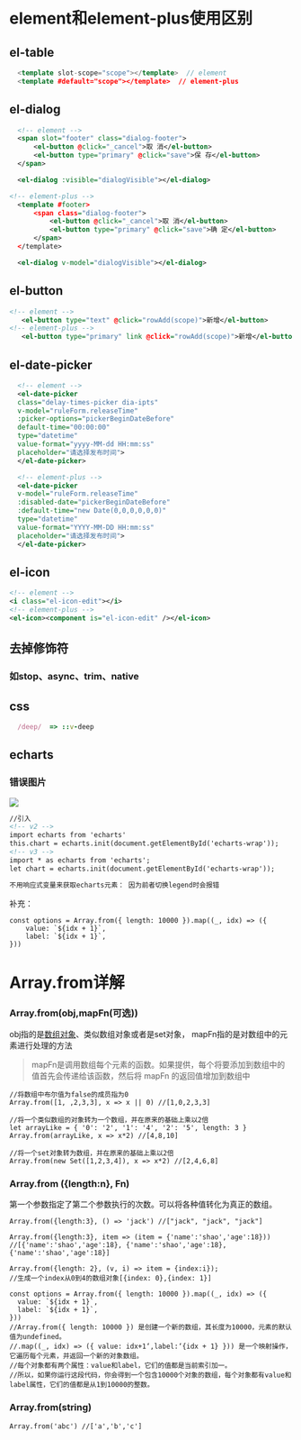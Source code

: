 # element和element-plus使用区别

## el-table

```cpp
  <template slot-scope="scope"></template>  // element
  <template #default="scope"></template>  // element-plus
```

## el-dialog

```xml
  <!-- element -->
  <span slot="footer" class="dialog-footer">  
      <el-button @click="_cancel">取 消</el-button>
      <el-button type="primary" @click="save">保 存</el-button>
  </span>

  <el-dialog :visible="dialogVisible"></el-dialog>

<!-- element-plus -->
  <template #footer>
      <span class="dialog-footer">
          <el-button @click="_cancel">取 消</el-button>
          <el-button type="primary" @click="save">确 定</el-button>
      </span>
  </template>

  <el-dialog v-model="dialogVisible"></el-dialog>
```

## el-button

```xml
<!-- element -->
   <el-button type="text" @click="rowAdd(scope)">新增</el-button>
<!-- element-plus -->
   <el-button type="primary" link @click="rowAdd(scope)">新增</el-button>
```

## el-date-picker

```xml
  <!-- element -->
  <el-date-picker 
  class="delay-times-picker dia-ipts" 
  v-model="ruleForm.releaseTime" 
  :picker-options="pickerBeginDateBefore" 
  default-time="00:00:00" 
  type="datetime" 
  value-format="yyyy-MM-dd HH:mm:ss" 
  placeholder="请选择发布时间">
  </el-date-picker>

  <!-- element-plus -->
  <el-date-picker 
  v-model="ruleForm.releaseTime" 
  :disabled-date="pickerBeginDateBefore" 
  :default-time="new Date(0,0,0,0,0,0)" 
  type="datetime" 
  value-format="YYYY-MM-DD HH:mm:ss" 
  placeholder="请选择发布时间">
  </el-date-picker>
```

## el-icon

```xml
<!-- element -->
<i class="el-icon-edit"></i>
<!-- element-plus -->
<el-icon><component is="el-icon-edit" /></el-icon>
```

## 去掉修饰符

### 如stop、async、trim、native

## css

```ruby
  /deep/  => ::v-deep
```

## echarts

### 错误图片

![](//upload-images.jianshu.io/upload_images/21836592-6886e6aaa7a1aba3.png?imageMogr2/auto-orient/strip|imageView2/2/w/1200/format/webp)

```xml
//引入
<!-- v2 -->
import echarts from 'echarts'
this.chart = echarts.init(document.getElementById('echarts-wrap'));
<!-- v3 -->
import * as echarts from 'echarts';
let chart = echarts.init(document.getElementById('echarts-wrap'));

不用响应式变量来获取echarts元素： 因为前者切换legend时会报错
```







补充：

```
const options = Array.from({ length: 10000 }).map((_, idx) => ({
    value: `${idx + 1}`,
    label: `${idx + 1}`,
}))
```

# Array.from详解

### Array.from(obj,mapFn(可选))

obj指的是[数组对象](https://so.csdn.net/so/search?q=数组对象&spm=1001.2101.3001.7020)、类似数组对象或者是set对象，
mapFn指的是对数组中的元素进行处理的方法



>mapFn是调用数组每个元素的函数。如果提供，每个将要添加到数组中的值首先会传递给该函数，然后将 mapFn 的返回值增加到数组中

```
//将数组中布尔值为false的成员指为0
Array.from([1, ,2,3,3], x => x || 0) //[1,0,2,3,3]
 
//将一个类似数组的对象转为一个数组，并在原来的基础上乘以2倍
let arrayLike = { '0': '2', '1': '4', '2': '5', length: 3 }
Array.from(arrayLike, x => x*2) //[4,8,10]
 
//将一个set对象转为数组，并在原来的基础上乘以2倍
Array.from(new Set([1,2,3,4]), x => x*2) //[2,4,6,8]

```

### Array.from ({length:n}, Fn)

第一个参数指定了第二个参数执行的次数。可以将各种值转化为真正的数组。

```
Array.from({length:3}, () => 'jack') //["jack", "jack", "jack"]
 
Array.from({length:3}, item => (item = {'name':'shao','age':18})) 
//[{'name':'shao','age':18}, {'name':'shao','age':18}, {'name':'shao','age':18}]
 
Array.from({length: 2}, (v, i) => item = {index:i});
//生成一个index从0到4的数组对象[{index: 0},{index: 1}]

const options = Array.from({ length: 10000 }).map((_, idx) => ({
  value: `${idx + 1}`,
  label: `${idx + 1}`,
}))
//Array.from({ length: 10000 }) 是创建一个新的数组，其长度为10000，元素的默认值为undefined。
//.map((_, idx) => ({ value: idx+1‘,label:‘{idx + 1} })) 是一个映射操作，它遍历每个元素，并返回一个新的对象数组。
//每个对象都有两个属性：value和label，它们的值都是当前索引加一。
//所以，如果你运行这段代码，你会得到一个包含10000个对象的数组，每个对象都有value和label属性，它们的值都是从1到10000的整数。

```

### Array.from(string)

```
Array.from('abc') //['a','b','c']
```

